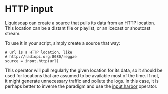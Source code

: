 # HTTP input

Liquidsoap can create a source that pulls its data from an HTTP location. This location can
be a distant file or playlist, or an icecast or shoutcast stream.

To use it in your script, simply create a source that way:

```liquidsoap
# url is a HTTP location, like
# http://radiopi.org:8080/reggae
source = input.http(url)
```

This operator will pull regularly the given location for its data, so it should be used for
locations that are assumed to be available most of the time. If not, it might generate unnecessary
traffic and pollute the logs. In this case, it is perhaps better to inverse the paradigm and
use the [input.harbor](harbor.html) operator.
